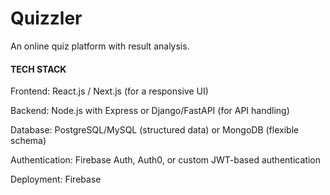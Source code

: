 # Quizzler
An online quiz platform with result analysis.


#### TECH STACK

Frontend: React.js / Next.js (for a responsive UI)

Backend: Node.js with Express or Django/FastAPI (for API handling)

Database: PostgreSQL/MySQL (structured data) or MongoDB (flexible schema)

Authentication: Firebase Auth, Auth0, or custom JWT-based authentication

Deployment: Firebase

